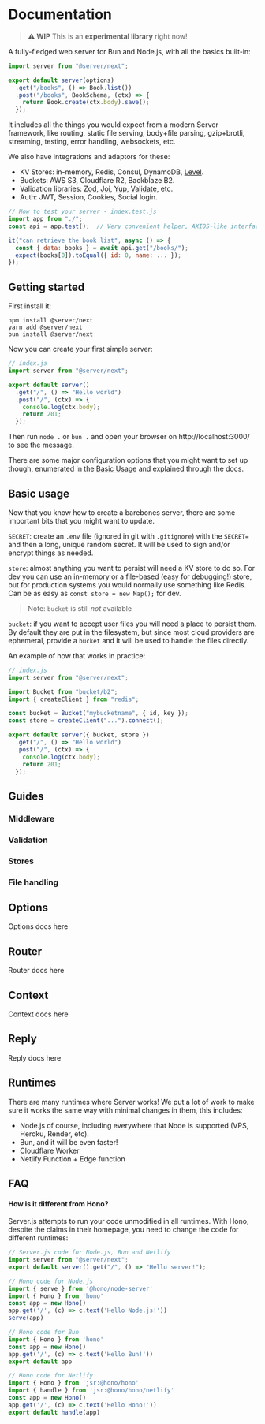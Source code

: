 # Documentation

> **⚠️ WIP** This is an **experimental library** right now!

A fully-fledged web server for Bun and Node.js, with all the basics built-in:

```js
import server from "@server/next";

export default server(options)
  .get("/books", () => Book.list())
  .post("/books", BookSchema, (ctx) => {
    return Book.create(ctx.body).save();
  });
```

It includes all the things you would expect from a modern Server framework, like routing, static file serving, body+file parsing, gzip+brotli, streaming, testing, error handling, websockets, etc.

We also have integrations and adaptors for these:

- KV Stores: in-memory, Redis, Consul, DynamoDB, [Level](https://github.com/Level/level).
- Buckets: AWS S3, Cloudflare R2, Backblaze B2.
- Validation libraries: [Zod](https://zod.dev/), [Joi](https://joi.dev/), [Yup](https://github.com/jquense/yup), [Validate](https://validatejs.org), etc.
- Auth: JWT, Session, Cookies, Social login.

```js
// How to test your server - index.test.js
import app from "./";
const api = app.test();  // Very convenient helper, AXIOS-like interface

it("can retrieve the book list", async () => {
  const { data: books } = await api.get("/books/");
  expect(books[0]).toEqual({ id: 0, name: ... });
});
```

## Getting started

First install it:

```
npm install @server/next
yarn add @server/next
bun install @server/next
```

Now you can create your first simple server:

```js
// index.js
import server from "@server/next";

export default server()
  .get("/", () => "Hello world")
  .post("/", (ctx) => {
    console.log(ctx.body);
    return 201;
  });
```

Then run `node .` or `bun .` and open your browser on http://localhost:3000/ to see the message.

There are some major configuration options that you might want to set up though, enumerated in the [Basic Usage](#basic-usage) and explained through the docs.

## Basic usage

Now that you know how to create a barebones server, there are some important bits that you might want to update.

`SECRET`: create an `.env` file (ignored in git with `.gitignore`) with the `SECRET=` and then a long, unique random secret. It will be used to sign and/or encrypt things as needed.

`store`: almost anything you want to persist will need a KV store to do so. For dev you can use an in-memory or a file-based (easy for debugging!) store, but for production systems you would normally use something like Redis. Can be as easy as `const store = new Map();` for dev.

> Note: `bucket` is still _not_ available

`bucket`: if you want to accept user files you will need a place to persist them. By default they are put in the filesystem, but since most cloud providers are ephemeral, provide a `bucket` and it will be used to handle the files directly.

An example of how that works in practice:

```js
// index.js
import server from "@server/next";

import Bucket from "bucket/b2";
import { createClient } from "redis";

const bucket = Bucket("mybucketname", { id, key });
const store = createClient("...").connect();

export default server({ bucket, store })
  .get("/", () => "Hello world")
  .post("/", (ctx) => {
    console.log(ctx.body);
    return 201;
  });
```

## Guides

### Middleware

### Validation

### Stores

### File handling

## Options

Options docs here

## Router

Router docs here

## Context

Context docs here

## Reply

Reply docs here

## Runtimes

There are many runtimes where Server works! We put a lot of work to make sure it works the same way with minimal changes in them, this includes:

- Node.js of course, including everywhere that Node is supported (VPS, Heroku, Render, etc).
- Bun, and it will be even faster!
- Cloudflare Worker
- Netlify Function + Edge function

## FAQ

#### How is it different from Hono?

Server.js attempts to run your code unmodified in all runtimes. With Hono, despite the claims in their homepage, you need to change the code for different runtimes:

```js
// Server.js code for Node.js, Bun and Netlify
import server from "@server/next";
export default server().get("/", () => "Hello server!");
```

```js
// Hono code for Node.js
import { serve } from '@hono/node-server'
import { Hono } from 'hono'
const app = new Hono()
app.get('/', (c) => c.text('Hello Node.js!'))
serve(app)

// Hono code for Bun
import { Hono } from 'hono'
const app = new Hono()
app.get('/', (c) => c.text('Hello Bun!'))
export default app

// Hono code for Netlify
import { Hono } from 'jsr:@hono/hono'
import { handle } from 'jsr:@hono/hono/netlify'
const app = new Hono()
app.get('/', (c) => c.text('Hello Hono!'))
export default handle(app)
```
